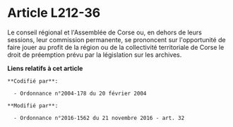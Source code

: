 # Article L212-36

Le conseil régional et l'Assemblée de Corse ou, en dehors de leurs sessions, leur commission permanente, se prononcent sur
l'opportunité de faire jouer au profit de la région ou de la collectivité territoriale de Corse le droit de préemption prévu
par la législation sur les archives.

**Liens relatifs à cet article**

	**Codifié par**:

	  - Ordonnance n°2004-178 du 20 février 2004

	**Modifié par**:

	  - Ordonnance n°2016-1562 du 21 novembre 2016 - art. 32
